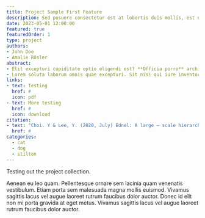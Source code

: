 ```yaml
---
title: Project Sample First Feature
description: Sed posuere consectetur est at lobortis duis mollis, est non commodo luctus, nisi erat porttitor ligula, eget lacinia odio sem nec elit.
date: 2023-05-01 12:00:00
featured: true
featuredOrder: 1
type: project
authors:
- John Doe
- Amalie Rösler
abstract: 
- Elit excepturi cupiditate optio eligendi est? **Officia porro** architecto amet temporibus ratione. Dolorum vel [repellat ipsum](#) ipsam commodi accusantium? Eveniet quis alias exercitationem maxime vel, est quas Quaerat laborum quia.
- Lorem soluta laborum omnis quae excepturi. Sit nisi qui iure inventore ab. Soluta voluptatibus odit libero blanditiis optio. Cumque voluptatem molestias ex fugit praesentium. Rem temporibus ex quidem rerum in.
links:
- text: Testing
  href: #
  icon: pdf
- text: More testing
  href: #
  icon: download
citation:
- text: "Choi. Y & Lee, Y. (2020, July) Ednel: A large – scale hierarchical dataset in education. Springer, Cham. DOI:10.1111/josi.12122"
  href: #
categories:
  - cat
  - dog
  - stilton
---
```


Testing out the project collection.

Aenean eu leo quam. Pellentesque ornare sem lacinia quam venenatis vestibulum. Etiam porta sem malesuada magna mollis euismod. Vivamus sagittis lacus vel augue laoreet rutrum faucibus dolor auctor. Donec id elit non mi porta gravida at eget metus. Vivamus sagittis lacus vel augue laoreet rutrum faucibus dolor auctor.
